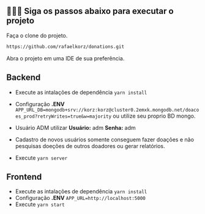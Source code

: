 
## 👨🏻‍💻 Siga os passos abaixo para executar o projeto

Faça o clone do projeto. 

```bash
https://github.com/rafaelkorz/donations.git
```

Abra o projeto em uma IDE de sua preferência.

## Backend

- Execute as intalações de dependência ```yarn install```
- Configuração **.ENV**  ```APP_URL_DB=mongodb+srv://korz:korz@cluster0.2emxk.mongodb.net/doacoes_prod?retryWrites=true&w=majority``` 
  ou utilize seu proprio BD mongo.

- Usuário ADM utilizar **Usuário:** adm **Senha:** adm
- Cadastro de novos usuários somente conseguem fazer doações e não pesquisas doeções de outros doadores ou gerar relatórios.
- Execute ```yarn server```

## Frontend
- Execute as intalações de dependência ```yarn install```
- Configuração **.ENV**  ```APP_URL=http://localhost:5000```
- Execute ```yarn start```
